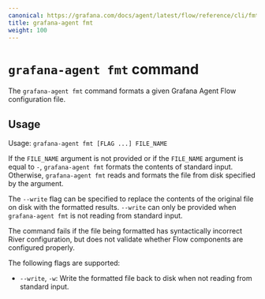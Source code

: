 ```yaml
---
canonical: https://grafana.com/docs/agent/latest/flow/reference/cli/fmt/
title: grafana-agent fmt
weight: 100
---
```


# `grafana-agent fmt` command

The `grafana-agent fmt` command formats a given Grafana Agent Flow configuration file.

## Usage

Usage: `grafana-agent fmt [FLAG ...] FILE_NAME`

If the `FILE_NAME` argument is not provided or if the `FILE_NAME` argument is
equal to `-`, `grafana-agent fmt` formats the contents of standard input. Otherwise,
`grafana-agent fmt` reads and formats the file from disk specified by the argument.

The `--write` flag can be specified to replace the contents of the original
file on disk with the formatted results. `--write` can only be provided when
`grafana-agent fmt` is not reading from standard input.

The command fails if the file being formatted has syntactically incorrect River
configuration, but does not validate whether Flow components are configured
properly.

The following flags are supported:

* `--write`, `-w`: Write the formatted file back to disk when not reading from
  standard input.